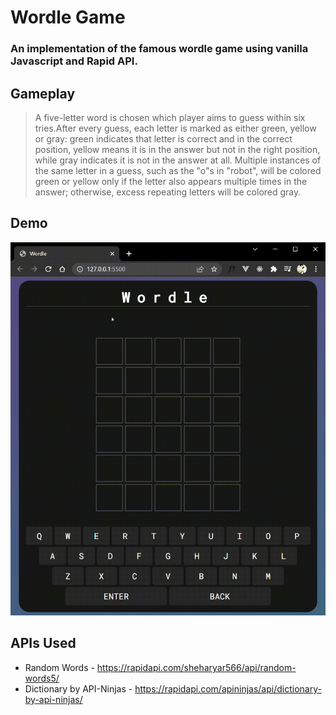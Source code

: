 # Wordle Game
### An implementation of the famous wordle game using vanilla Javascript and Rapid API.

## Gameplay
> A five-letter word is chosen which player aims to guess within six tries.After every guess, each letter is marked as either green, yellow or gray: green indicates that letter is correct and in the correct position, yellow means it is in the answer but not in the right position, while gray indicates it is not in the answer at all.
Multiple instances of the same letter in a guess, such as the "o"s in "robot", will be colored green or yellow only if the letter also appears multiple times in the answer; otherwise, excess repeating letters will be colored gray. 


## Demo
<img src="./media/wordle_demo.gif" alt="drawing" width="600"/>

## APIs Used
- Random Words - https://rapidapi.com/sheharyar566/api/random-words5/
- Dictionary by API-Ninjas - https://rapidapi.com/apininjas/api/dictionary-by-api-ninjas/